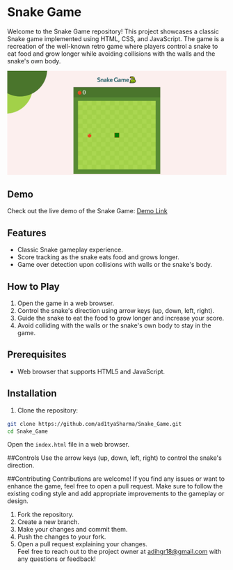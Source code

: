 # Snake Game

Welcome to the Snake Game repository! This project showcases a classic Snake game implemented using HTML, CSS, and JavaScript. The game is a recreation of the well-known retro game where players control a snake to eat food and grow longer while avoiding collisions with the walls and the snake's own body.

![Snake Game Screenshot](images/snake-game.png)


## Demo

Check out the live demo of the Snake Game: [Demo Link](https://snake-game-ad1tya.netlify.app)

## Features

- Classic Snake gameplay experience.
- Score tracking as the snake eats food and grows longer.
- Game over detection upon collisions with walls or the snake's body.

## How to Play

1. Open the game in a web browser.
2. Control the snake's direction using arrow keys (up, down, left, right).
3. Guide the snake to eat the food to grow longer and increase your score.
4. Avoid colliding with the walls or the snake's own body to stay in the game.

## Prerequisites

- Web browser that supports HTML5 and JavaScript.

## Installation

1. Clone the repository:

```bash
git clone https://github.com/ad1tyaSharma/Snake_Game.git
cd Snake_Game
```
Open the `index.html` file in a web browser.

##Controls
Use the arrow keys (up, down, left, right) to control the snake's direction.

##Contributing
Contributions are welcome! If you find any issues or want to enhance the game, feel free to open a pull request. Make sure to follow the existing coding style and add appropriate improvements to the gameplay or design.
1. Fork the repository.
2. Create a new branch.
3. Make your changes and commit them.
4. Push the changes to your fork.
5. Open a pull request explaining your changes.<br/>
Feel free to reach out to the project owner at adihgr18@gmail.com with any questions or feedback!
